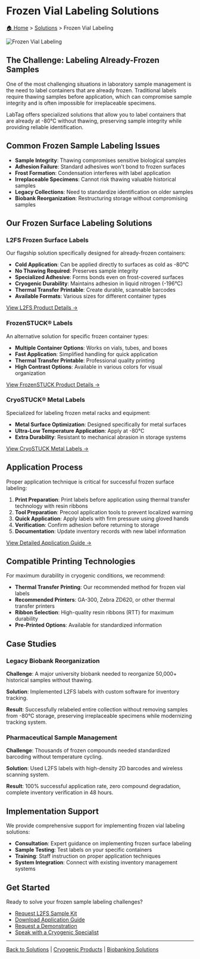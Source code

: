 # Frozen Vial Labeling Solutions

[🏠 Home](../index.md) > [Solutions](./index.md) > Frozen Vial Labeling

![Frozen Vial Labeling](../images/frozen-vial-labeling.jpg)

## The Challenge: Labeling Already-Frozen Samples

One of the most challenging situations in laboratory sample management is the need to label containers that are already frozen. Traditional labels require thawing samples before application, which can compromise sample integrity and is often impossible for irreplaceable specimens.

LabTag offers specialized solutions that allow you to label containers that are already at -80°C without thawing, preserving sample integrity while providing reliable identification.

## Common Frozen Sample Labeling Issues

- **Sample Integrity**: Thawing compromises sensitive biological samples
- **Adhesion Failure**: Standard adhesives won't bond to frozen surfaces
- **Frost Formation**: Condensation interferes with label application
- **Irreplaceable Specimens**: Cannot risk thawing valuable historical samples
- **Legacy Collections**: Need to standardize identification on older samples
- **Biobank Reorganization**: Restructuring storage without compromising samples

## Our Frozen Surface Labeling Solutions

### L2FS Frozen Surface Labels

Our flagship solution specifically designed for already-frozen containers:

- **Cold Application**: Can be applied directly to surfaces as cold as -80°C
- **No Thawing Required**: Preserves sample integrity
- **Specialized Adhesive**: Forms bonds even on frost-covered surfaces
- **Cryogenic Durability**: Maintains adhesion in liquid nitrogen (-196°C)
- **Thermal Transfer Printable**: Create durable, scannable barcodes
- **Available Formats**: Various sizes for different container types

[View L2FS Product Details →](../Products/l2fs-frozen-surface-labels.md)

### FrozenSTUCK® Labels

An alternative solution for specific frozen container types:

- **Multiple Container Options**: Works on vials, tubes, and boxes
- **Fast Application**: Simplified handling for quick application
- **Thermal Transfer Printable**: Professional quality printing
- **High Contrast Options**: Available in various colors for visual organization

[View FrozenSTUCK Product Details →](../Products/frozenstuck-labels.md)

### CryoSTUCK® Metal Labels

Specialized for labeling frozen metal racks and equipment:

- **Metal Surface Optimization**: Designed specifically for metal surfaces
- **Ultra-Low Temperature Application**: Apply at -80°C
- **Extra Durability**: Resistant to mechanical abrasion in storage systems

[View CryoSTUCK Metal Labels →](../Products/cryostuck-metal-labels.md)

## Application Process

Proper application technique is critical for successful frozen surface labeling:

1. **Print Preparation**: Print labels before application using thermal transfer technology with resin ribbons
2. **Tool Preparation**: Precool application tools to prevent localized warming
3. **Quick Application**: Apply labels with firm pressure using gloved hands
4. **Verification**: Confirm adhesion before returning to storage
5. **Documentation**: Update inventory records with new label information

[View Detailed Application Guide →](../Guides/frozen-surface-application.md)

## Compatible Printing Technologies

For maximum durability in cryogenic conditions, we recommend:

- **Thermal Transfer Printing**: Our recommended method for frozen vial labels
- **Recommended Printers**: GA-300, Zebra ZD620, or other thermal transfer printers
- **Ribbon Selection**: High-quality resin ribbons (RTT) for maximum durability
- **Pre-Printed Options**: Available for standardized information

## Case Studies

### Legacy Biobank Reorganization

**Challenge**: A major university biobank needed to reorganize 50,000+ historical samples without thawing.

**Solution**: Implemented L2FS labels with custom software for inventory tracking.

**Result**: Successfully relabeled entire collection without removing samples from -80°C storage, preserving irreplaceable specimens while modernizing tracking system.

### Pharmaceutical Sample Management

**Challenge**: Thousands of frozen compounds needed standardized barcoding without temperature cycling.

**Solution**: Used L2FS labels with high-density 2D barcodes and wireless scanning system.

**Result**: 100% successful application rate, zero compound degradation, complete inventory verification in 48 hours.

## Implementation Support

We provide comprehensive support for implementing frozen vial labeling solutions:

- **Consultation**: Expert guidance on implementing frozen surface labeling
- **Sample Testing**: Test labels on your specific containers
- **Training**: Staff instruction on proper application techniques
- **System Integration**: Connect with existing inventory management systems

## Get Started

Ready to solve your frozen sample labeling challenges?

- [Request L2FS Sample Kit](./request-samples.md)
- [Download Application Guide](./frozen-vial-application-guide.pdf)
- [Request a Demonstration](./request-demonstration.md)
- [Speak with a Cryogenic Specialist](./contact-scientists.md)

---

[Back to Solutions](./index.md) | [Cryogenic Products](../Products/cryogenic-labels.md) | [Biobanking Solutions](./biobanking-solutions.md) 
